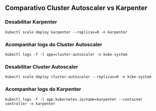 ## Comparativo Cluster Autoscaler vs Karpenter

### Desabilitar Karpenter

```
kubectl scale deploy karpenter --replicas=0 -n karpenter
```

### Acompanhar logs do Cluster Autoscaler

```
kubectl logs -f -l app=cluster-autoscaler -n kube-system
```

### Desabilitar Cluster Autoscaler

```
kubectl scale deploy cluster-autoscaler --replicas=0 -n kibe-system
```

### Acompanhar logs do Karpenter

```
kubectl logs -f -l app.kubernetes.io/name=karpenter --container controller -n karpenter
```
